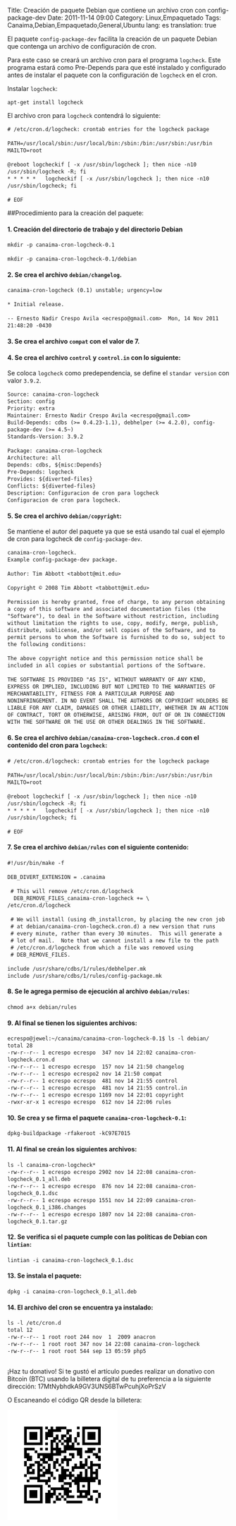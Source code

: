 Title: Creación de paquete Debian que contiene un archivo cron con config-package-dev
Date: 2011-11-14 09:00
Category: Linux,Empaquetado
Tags: Canaima,Debian,Empaquetado,General,Ubuntu
lang: es
translation: true

El paquete `config-package-dev` facilita la creación de un paquete Debian que contenga un archivo de configuración de cron.

Para este caso se creará un archivo cron para el programa `logcheck`. Este programa estará como Pre-Depends para que esté instalado y configurado antes de instalar el paquete con la configuración de `logcheck` en el cron.

Instalar `logcheck`:  

```
apt-get install logcheck
```

El archivo cron para `logcheck` contendrá lo siguiente:

```
# /etc/cron.d/logcheck: crontab entries for the logcheck package

PATH=/usr/local/sbin:/usr/local/bin:/sbin:/bin:/usr/sbin:/usr/bin
MAILTO=root

@reboot logcheckif [ -x /usr/sbin/logcheck ]; then nice -n10 /usr/sbin/logcheck -R; fi
* * * * *   logcheckif [ -x /usr/sbin/logcheck ]; then nice -n10 /usr/sbin/logcheck; fi

# EOF
```

##Procedimiento para la creación del paquete:  

 
#### 1. Creación del directorio de trabajo y del directorio Debian

``` 
mkdir -p canaima-cron-logcheck-0.1

mkdir -p canaima-cron-logcheck-0.1/debian
```

#### 2. Se crea el archivo `debian/changelog`.  

```
canaima-cron-logcheck (0.1) unstable; urgency=low

* Initial release.

-- Ernesto Nadir Crespo Avila <ecrespo@gmail.com>  Mon, 14 Nov 2011 21:48:20 -0430
```

#### 3. Se crea el archivo `compat` con el valor de 7.

#### 4. Se crea el archivo `control` y `control.in` con lo siguiente:

Se coloca `logcheck` como predependencia, se define el `standar version` con valor `3.9.2`.  

```
Source: canaima-cron-logcheck
Section: config
Priority: extra
Maintainer: Ernesto Nadir Crespo Avila <ecrespo@gmail.com>
Build-Depends: cdbs (>= 0.4.23-1.1), debhelper (>= 4.2.0), config-package-dev (>= 4.5~)
Standards-Version: 3.9.2

Package: canaima-cron-logcheck
Architecture: all
Depends: cdbs, ${misc:Depends}
Pre-Depends: logcheck
Provides: ${diverted-files}
Conflicts: ${diverted-files}
Description: Configuracion de cron para logcheck
Configuracion de cron para logcheck.
```

#### 5. Se crea el archivo `debian/copyright`:
Se mantiene el autor del paquete ya que se está usando tal cual el ejemplo de cron para logcheck de `config-package-dev`.  

```
canaima-cron-logcheck.
Example config-package-dev package.

Author: Tim Abbott <tabbott@mit.edu>

Copyright © 2008 Tim Abbott <tabbott@mit.edu>

Permission is hereby granted, free of charge, to any person obtaining
a copy of this software and associated documentation files (the
"Software"), to deal in the Software without restriction, including
without limitation the rights to use, copy, modify, merge, publish,
distribute, sublicense, and/or sell copies of the Software, and to
permit persons to whom the Software is furnished to do so, subject to
the following conditions:

The above copyright notice and this permission notice shall be
included in all copies or substantial portions of the Software.

THE SOFTWARE IS PROVIDED "AS IS", WITHOUT WARRANTY OF ANY KIND,
EXPRESS OR IMPLIED, INCLUDING BUT NOT LIMITED TO THE WARRANTIES OF
MERCHANTABILITY, FITNESS FOR A PARTICULAR PURPOSE AND
NONINFRINGEMENT. IN NO EVENT SHALL THE AUTHORS OR COPYRIGHT HOLDERS BE
LIABLE FOR ANY CLAIM, DAMAGES OR OTHER LIABILITY, WHETHER IN AN ACTION
OF CONTRACT, TORT OR OTHERWISE, ARISING FROM, OUT OF OR IN CONNECTION
WITH THE SOFTWARE OR THE USE OR OTHER DEALINGS IN THE SOFTWARE.
```

#### 6. Se crea el archivo `debian/canaima-cron-logcheck.cron.d` con el contenido del cron para `logcheck`:  
```
# /etc/cron.d/logcheck: crontab entries for the logcheck package

PATH=/usr/local/sbin:/usr/local/bin:/sbin:/bin:/usr/sbin:/usr/bin
MAILTO=root

@reboot logcheckif [ -x /usr/sbin/logcheck ]; then nice -n10 /usr/sbin/logcheck -R; fi
* * * * *   logcheckif [ -x /usr/sbin/logcheck ]; then nice -n10 /usr/sbin/logcheck; fi

# EOF
```

#### 7. Se crea el archivo `debian/rules` con el siguiente contenido:
```
#!/usr/bin/make -f

DEB_DIVERT_EXTENSION = .canaima

 # This will remove /etc/cron.d/logcheck
  DEB_REMOVE_FILES_canaima-cron-logcheck += \
/etc/cron.d/logcheck

 # We will install (using dh_installcron, by placing the new cron job
 # at debian/canaima-cron-logcheck.cron.d) a new version that runs
 # every minute, rather than every 30 minutes.  This will generate a
 # lot of mail.  Note that we cannot install a new file to the path
 # /etc/cron.d/logcheck from which a file was removed using
 # DEB_REMOVE_FILES.

include /usr/share/cdbs/1/rules/debhelper.mk
include /usr/share/cdbs/1/rules/config-package.mk
```

#### 8. Se le agrega permiso de ejecución al archivo `debian/rules`:
	
```
chmod a+x debian/rules
```

#### 9. Al final se tienen los siguientes archivos:
```
ecrespo@jewel:~/canaima/canaima-cron-logcheck-0.1$ ls -l debian/
total 28
-rw-r--r-- 1 ecrespo ecrespo  347 nov 14 22:02 canaima-cron-logcheck.cron.d
-rw-r--r-- 1 ecrespo ecrespo  157 nov 14 21:50 changelog
-rw-r--r-- 1 ecrespo ecrespo2 nov 14 21:50 compat
-rw-r--r-- 1 ecrespo ecrespo  481 nov 14 21:55 control
-rw-r--r-- 1 ecrespo ecrespo  481 nov 14 21:55 control.in
-rw-r--r-- 1 ecrespo ecrespo 1169 nov 14 22:01 copyright
-rwxr-xr-x 1 ecrespo ecrespo  612 nov 14 22:06 rules
```

#### 10. Se crea y se firma el paquete `canaima-cron-logcheck-0.1`:

```
dpkg-buildpackage -rfakeroot -kC97E7015
```

#### 11. Al final se creán los siguientes archivos:  
```
ls -l canaima-cron-logcheck*
-rw-r--r-- 1 ecrespo ecrespo 2902 nov 14 22:08 canaima-cron-logcheck_0.1_all.deb
-rw-r--r-- 1 ecrespo ecrespo  876 nov 14 22:08 canaima-cron-logcheck_0.1.dsc
-rw-r--r-- 1 ecrespo ecrespo 1551 nov 14 22:09 canaima-cron-logcheck_0.1_i386.changes
-rw-r--r-- 1 ecrespo ecrespo 1807 nov 14 22:08 canaima-cron-logcheck_0.1.tar.gz
```

#### 12. Se verifica si el paquete cumple con las políticas de Debian con `lintian`:

```
lintian -i canaima-cron-logcheck_0.1.dsc
```

#### 13. Se instala el paquete:

```
dpkg -i canaima-cron-logcheck_0.1_all.deb
```

#### 14. El archivo del cron se encuentra ya instalado:  
```
ls -l /etc/cron.d
total 12
-rw-r--r-- 1 root root 244 nov  1  2009 anacron
-rw-r--r-- 1 root root 347 nov 14 22:08 canaima-cron-logcheck
-rw-r--r-- 1 root root 544 sep 13 05:59 php5
```

##  ##
¡Haz tu donativo!
Si te gustó el artículo puedes realizar un donativo con Bitcoin (BTC)
usando la billetera digital de tu preferencia a la siguiente
dirección: 17MtNybhdkA9GV3UNS6BTwPcuhjXoPrSzV

O Escaneando el código QR desde la billetera:

![17MtNybhdkA9GV3UNS6BTwPcuhjXoPrSzV](./images/17MtNybhdkA9GV3UNS6BTwPcuhjXoPrSzV.png)